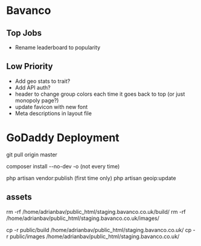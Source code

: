 # Bavanco

## Top Jobs
- Rename leaderboard to popularity


## Low Priority
- Add geo stats to trait?
- Add API auth?
- header to change group colors each time it goes back to top (or just monopoly page?)
- update favicon with new font
- Meta descriptions in layout file



# GoDaddy Deployment

git pull origin master

composer install --no-dev -o (not every time)

php artisan vendor:publish (first time only)
php artisan geoip:update


## assets
rm -rf /home/adrianbav/public_html/staging.bavanco.co.uk/build/
rm -rf /home/adrianbav/public_html/staging.bavanco.co.uk/images/

cp -r public/build /home/adrianbav/public_html/staging.bavanco.co.uk/
cp -r public/images /home/adrianbav/public_html/staging.bavanco.co.uk/
